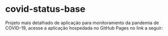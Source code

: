 # covid-status-base

Projeto mais detalhado de aplicação para monitoramento da pandemia de COVID-19, acesse a aplicação hospedada no GitHub Pages no link a seguir:
